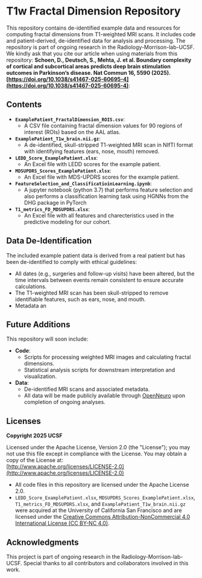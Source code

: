 # T1w Fractal Dimension Repository

This repository contains de-identified example data and resources for computing fractal dimensions from T1-weighted MRI scans. It includes code and patient-derived, de-identified data for analysis and processing. The repository is part of ongoing research in the Radiology-Morrison-lab-UCSF. We kindly ask that you cite our article when using materials from this repository: **Schoen, D., Deutsch, S., Mehta, J. et al. Boundary complexity of cortical and subcortical areas predicts deep brain stimulation outcomes in Parkinson’s disease. Nat Commun 16, 5590 (2025). [https://doi.org/10.1038/s41467-025-60695-4](https://doi.org/10.1038/s41467-025-60695-4)**:

## Contents

- **`ExamplePatient_FractalDimension_ROIS.csv`**: 
  - A CSV file containing fractal dimension values for 90 regions of interest (ROIs) based on the AAL atlas.
- **`ExamplePatient_T1w_brain.nii.gz`**: 
  - A de-identified, skull-stripped T1-weighted MRI scan in NIfTI format with identifying features (ears, nose, mouth) removed.
- **`LEDD_Score_ExamplePatient.xlsx`**: 
  - An Excel file with LEDD scores for the example patient.
- **`MDSUPDRS_Scores_ExamplePatient.xlsx`**: 
  - An Excel file with MDS-UPDRS scores for the example patient.
- **`FeatureSelection_and_ClassificatioinLearning.ipynb`**: 
  - A jupyter notebook (python 3.7) that performs feature selection and also performs a classification learning task using HGNNs from the DHG package in PyTorch
- **`T1_metrics_FD_MDSUPDRS.xlsx`**: 
  - An Excel file with all features and charecteristics used in the predictive modeling for our cohort.

## Data De-Identification

The included example patient data is derived from a real patient but has been de-identified to comply with ethical guidelines:
- All dates (e.g., surgeries and follow-up visits) have been altered, but the time intervals between events remain consistent to ensure accurate calculations.
- The T1-weighted MRI scan has been skull-stripped to remove identifiable features, such as ears, nose, and mouth.
- Metadata an


## Future Additions

This repository will soon include:
- **Code**:
  - Scripts for processing weighted MRI images and calculating fractal dimensions.
  - Statistical analysis scripts for downstream interpretation and visualization.
- **Data**:
  - De-identified MRI scans and associated metadata.
  - All data will be made publicly available through [OpenNeuro](https://openneuro.org/) upon completion of ongoing analyses.

## Licenses

**Copyright 2025 UCSF**

Licensed under the Apache License, Version 2.0 (the "License"); you may not use this file except in compliance with the License. You may obtain a copy of the License at:  
[http://www.apache.org/licenses/LICENSE-2.0](http://www.apache.org/licenses/LICENSE-2.0)

- All code files in this repository are licensed under the Apache License 2.0.
- `LEDD_Score_ExamplePatient.xlsx`, `MDSUPDRS_Scores_ExamplePatient.xlsx`, `T1_metrics_FD_MDSUPDRS.xlsx`, and `ExamplePatient_T1w_brain.nii.gz` were acquired at the University of California San Francisco and are licensed under the [Creative Commons Attribution-NonCommercial 4.0 International License (CC BY-NC 4.0)](https://creativecommons.org/licenses/by-nc/4.0/).

## Acknowledgments

This project is part of ongoing research in the Radiology-Morrison-lab-UCSF. Special thanks to all contributors and collaborators involved in this work.
